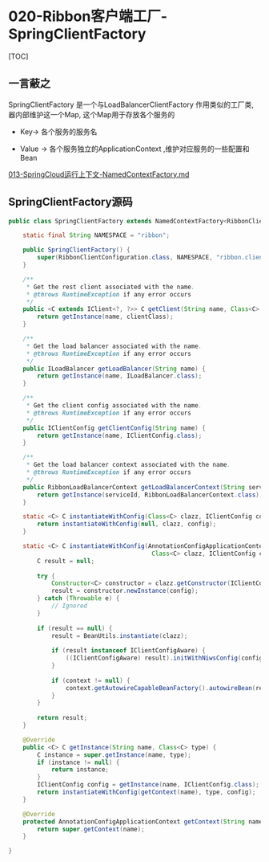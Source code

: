 

# 020-Ribbon客户端工厂-SpringClientFactory

[TOC]

## 一言蔽之

SpringClientFactory 是一个与LoadBalancerClientFactory 作用类似的工厂类, 器内部维护这一个Map, 这个Map用于存放各个服务的

- Key-> 各个服务的服务名

- Value -> 各个服务独立的ApplicationContext ,维护对应服务的一些配置和Bean

 [013-SpringCloud运行上下文-NamedContextFactory.md](../../../36-SpringCloud声明式客户端/010-SpringCloudOpenFeign/020-动态注册BeanDefinition/013-SpringCloud运行上下文-NamedContextFactory.md) 

## SpringClientFactory源码

```java
public class SpringClientFactory extends NamedContextFactory<RibbonClientSpecification> {

	static final String NAMESPACE = "ribbon";

	public SpringClientFactory() {
		super(RibbonClientConfiguration.class, NAMESPACE, "ribbon.client.name");
	}

	/**
	 * Get the rest client associated with the name.
	 * @throws RuntimeException if any error occurs
	 */
	public <C extends IClient<?, ?>> C getClient(String name, Class<C> clientClass) {
		return getInstance(name, clientClass);
	}

	/**
	 * Get the load balancer associated with the name.
	 * @throws RuntimeException if any error occurs
	 */
	public ILoadBalancer getLoadBalancer(String name) {
		return getInstance(name, ILoadBalancer.class);
	}

	/**
	 * Get the client config associated with the name.
	 * @throws RuntimeException if any error occurs
	 */
	public IClientConfig getClientConfig(String name) {
		return getInstance(name, IClientConfig.class);
	}

	/**
	 * Get the load balancer context associated with the name.
	 * @throws RuntimeException if any error occurs
	 */
	public RibbonLoadBalancerContext getLoadBalancerContext(String serviceId) {
		return getInstance(serviceId, RibbonLoadBalancerContext.class);
	}

	static <C> C instantiateWithConfig(Class<C> clazz, IClientConfig config) {
		return instantiateWithConfig(null, clazz, config);
	}

	static <C> C instantiateWithConfig(AnnotationConfigApplicationContext context,
										Class<C> clazz, IClientConfig config) {
		C result = null;
		
		try {
			Constructor<C> constructor = clazz.getConstructor(IClientConfig.class);
			result = constructor.newInstance(config);
		} catch (Throwable e) {
			// Ignored
		}
		
		if (result == null) {
			result = BeanUtils.instantiate(clazz);
			
			if (result instanceof IClientConfigAware) {
				((IClientConfigAware) result).initWithNiwsConfig(config);
			}
			
			if (context != null) {
				context.getAutowireCapableBeanFactory().autowireBean(result);
			}
		}
		
		return result;
	}

	@Override
	public <C> C getInstance(String name, Class<C> type) {
		C instance = super.getInstance(name, type);
		if (instance != null) {
			return instance;
		}
		IClientConfig config = getInstance(name, IClientConfig.class);
		return instantiateWithConfig(getContext(name), type, config);
	}

	@Override
	protected AnnotationConfigApplicationContext getContext(String name) {
		return super.getContext(name);
	}

}
```

